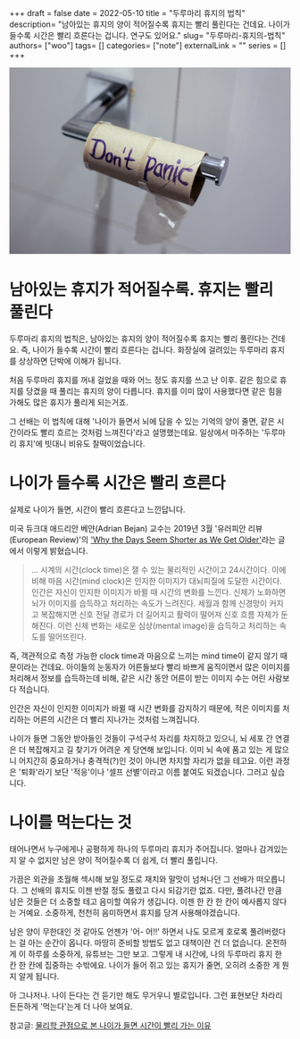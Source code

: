 +++
draft = false
date = 2022-05-10
title = "두루마리 휴지의 법칙"
description= "남아있는 휴지의 양이 적어질수록 휴지는 빨리 풀린다는 건데요. 나이가 들수록 시간은 빨리 흐른다는 겁니다. 연구도 있어요."
slug= "두루마리-휴지의-법칙"
authors= ["woo"]
tags= []
categories= ["note"]
externalLink = ""
series = []
+++



![](/images/dontpanic.png)

# 남아있는 휴지가 적어질수록. 휴지는 빨리 풀린다
두루마리 휴지의 법칙은, 남아있는 휴지의 양이 적어질수록 휴지는 빨리 풀린다는 건데요. 즉, 나이가 들수록 시간이 빨리 흐른다는 겁니다. 화장실에 걸려있는 두루마리 휴지를 상상하면 단박에 이해가 됩니다.

처음 두루마리 휴지를 꺼내 걸었을 때와 어느 정도 휴지를 쓰고 난 이후. 같은 힘으로 휴지를 당겼을 때 풀리는 휴지의 양이 다릅니다. 휴지를 이미 많이 사용했다면 같은 힘을 가해도 많은 휴지가 풀리게 되는거죠.

그 선배는 이 법칙에 대해 '나이가 들면서 뇌에 담을 수 있는 기억의 양이 줄면, 같은 시간이라도 빨리 흐르는 것처럼 느껴진다'라고 설명했는데요. 일상에서 마주하는 '두루마리 휴지'에 빗대니 비유도 찰떡이었습니다.

# 나이가 들수록 시간은 빨리 흐른다
실제로 나이가 들면, 시간이 빨리 흐른다고 느낀답니다.

미국 듀크대 애드리안 베얀(Adrian Bejan) 교수는 2019년 3월 '유러피안 리뷰(European Review)'의 ['Why the Days Seem Shorter as We Get Older'](https://www.cambridge.org/core/journals/european-review/article/why-the-days-seem-shorter-as-we-get-older/2CB8EC9B0B30537230C7442B826E42F1?ref=wooworks.io)라는 글에서 이렇게 밝혔습니다.

>... 시계의 시간(clock time)은 잴 수 있는 물리적인 시간이고 24시간이다. 이에 비해 마음 시간(mind clock)은 인지한 이미지가 대뇌피질에 도달한 시간이다. 인간은 자신이 인지한 이미지가 바뀔 때 시간의 변화를 느낀다. 신체가 노화하면 뇌가 이미지를 습득하고 처리하는 속도가 느려진다. 세월과 함께 신경망이 커지고 복잡해지면 신호 전달 경로가 더 길어지고 활력이 떨어져 신호 흐름 자체가 둔해진다. 이런 신체 변화는 새로운 심상(mental image)을 습득하고 처리하는 속도를 떨어뜨린다.

즉, 객관적으로 측정 가능한 clock time과 마음으로 느끼는 mind time이 같지 않기 때문이라는 건데요. 아이들의 눈동자가 어른들보다 빨리 바쁘게 움직이면서 많은 이미지를 처리해서 정보를 습득하는데 비해, 같은 시간 동안 어른이 받는 이미지 수는 어린 사람보다 적습니다.

인간은 자신이 인지한 이미지가 바뀔 때 시간 변화를 감지하기 때문에, 적은 이미지를 처리하는 어른의 시간은 더 빨리 지나가는 것처럼 느껴집니다.

나이가 들면 그동안 받아들인 것들이 구석구석 자리를 차지하고 있으니, 뇌 세포 간 연결은 더 복잡해지고 길 찾기가 어려운 게 당연해 보입니다. 이미 뇌 속에 품고 있는 게 많으니 어지간히 중요하거나 충격적(?)인 것이 아니면 차지할 자리가 없을 테고요. 이런 과정은 '퇴화'라기 보단 '적응'이나 '셀프 선별'이라고 이름 붙여도 되겠습니다. 그러고 싶습니다.

# 나이를 먹는다는 것
태어나면서 누구에게나 공평하게 하나의 두루마리 휴지가 주어집니다. 얼마나 감겨있는지 알 수 없지만 남은 양이 적어질수록 더 쉽게, 더 빨리 풀립니다.

가끔은 외관을 초월해 섹시해 보일 정도로 재치와 말맛이 넘쳐나던 그 선배가 떠오릅니다. 그 선배의 휴지도 이젠 반절 정도 풀렸고 다시 되감기란 없죠. 다만, 풀려나간 만큼 남은 것들은 더 소중할 테고 음미할 여유가 생깁니다. 이젠 한 칸 한 칸이 예사롭지 않다는 거예요. 소중하게, 천천히 음미하면서 휴지를 당겨 사용해야겠습니다.

남은 양이 무한대인 것 같아도 언젠가 '어- 어!!' 하면서 나도 모르게 호로록 풀려버렸다는 걸 아는 순간이 옵니다. 마땅히 준비할 방법도 없고 대책이란 건 더 없습니다. 온전하게 이 하루를 소중하게, 유튜브는 그만 보고. 그렇게 내 시간에, 나의 두루마리 휴지 한 칸 한 칸에 집중하는 수밖에요. 나이가 들어 쥐고 있는 휴지가 줄면, 오히려 소중한 게 뭔지 알게 됩니다.

아 그나저나. 나이 든다는 건 듣기만 해도 무거우니 별로입니다. 그런 표현보단 차라리 든든하게 '먹는다'는게 더 나아 보여요.


참고글: [물리학 관점으로 본 나이가 들면 시간이 빨리 가는 이유](https://m.medigatenews.com/news/1092340683?ref=wooworks.io)